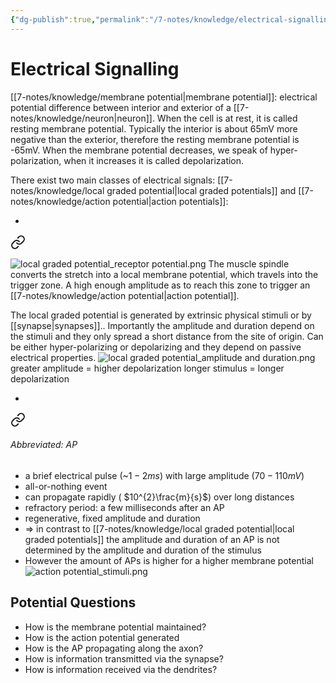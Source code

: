 ```yaml
---
{"dg-publish":true,"permalink":"/7-notes/knowledge/electrical-signalling/","title":"electrical signalling","tags":["uni/fmb/signalling"]}
---
```



# Electrical Signalling

[[7-notes/knowledge/membrane potential\|membrane potential]]: electrical potential difference between interior and exterior of a [[7-notes/knowledge/neuron\|neuron]]. When the cell is at rest, it is called resting membrane potential. Typically the interior is about 65mV more negative than the exterior, therefore the resting membrane potential is -65mV. When the membrane potential decreases, we speak of hyper-polarization, when it increases it is called depolarization.

There exist two main classes of electrical signals: [[7-notes/knowledge/local graded potential\|local graded potentials]] and [[7-notes/knowledge/action potential\|action potentials]]:

- 
<div class="transclusion internal-embed is-loaded"><a class="markdown-embed-link" href="/7-notes/knowledge/local-graded-potential/" aria-label="Open link"><svg xmlns="http://www.w3.org/2000/svg" width="24" height="24" viewBox="0 0 24 24" fill="none" stroke="currentColor" stroke-width="2" stroke-linecap="round" stroke-linejoin="round" class="svg-icon lucide-link"><path d="M10 13a5 5 0 0 0 7.54.54l3-3a5 5 0 0 0-7.07-7.07l-1.72 1.71"></path><path d="M14 11a5 5 0 0 0-7.54-.54l-3 3a5 5 0 0 0 7.07 7.07l1.71-1.71"></path></svg></a><div class="markdown-embed">




![local graded potential_receptor potential.png](/img/user/7-notes/knowledge/images/local%20graded%20potential_receptor%20potential.png)
The muscle spindle converts the stretch into a local membrane potential, which travels into the trigger zone. A high enough amplitude as to reach this zone to trigger an [[7-notes/knowledge/action potential\|action potential]].


The local graded potential is generated by extrinsic physical stimuli or by [[synapse\|synapses]].. Importantly the amplitude and duration depend on the stimuli and they only spread a short distance from the site of origin. Can be either hyper-polarizing or depolarizing and they depend on passive electrical properties.
![local graded potential_amplitude and duration.png](/img/user/7-notes/knowledge/images/local%20graded%20potential_amplitude%20and%20duration.png)
greater amplitude = higher depolarization
longer stimulus = longer depolarization


</div></div>

- 
<div class="transclusion internal-embed is-loaded"><a class="markdown-embed-link" href="/7-notes/knowledge/action-potential/" aria-label="Open link"><svg xmlns="http://www.w3.org/2000/svg" width="24" height="24" viewBox="0 0 24 24" fill="none" stroke="currentColor" stroke-width="2" stroke-linecap="round" stroke-linejoin="round" class="svg-icon lucide-link"><path d="M10 13a5 5 0 0 0 7.54.54l3-3a5 5 0 0 0-7.07-7.07l-1.72 1.71"></path><path d="M14 11a5 5 0 0 0-7.54-.54l-3 3a5 5 0 0 0 7.07 7.07l1.71-1.71"></path></svg></a><div class="markdown-embed">




###### Abbreviated: AP

- a brief electrical pulse (~$1-2ms$) with large amplitude ($70-110mV$)
- all-or-nothing event
- can propagate rapidly ( $10^{2}\frac{m}{s}$) over long distances
- refractory period: a few milliseconds after an AP
- regenerative, fixed amplitude and duration
- $\Rightarrow$ in contrast to [[7-notes/knowledge/local graded potential\|local graded potentials]] the amplitude and duration of an AP is not determined by the amplitude and duration of the stimulus
- However the amount of APs is higher for a higher membrane potential
![action potential_stimuli.png](/img/user/7-notes/knowledge/images/action%20potential_stimuli.png)


</div></div>


## Potential Questions

- How is the membrane potential maintained?
- How is the action potential generated
- How is the AP propagating along the axon?
- How is information transmitted via the synapse?
- How is information received via the dendrites?
